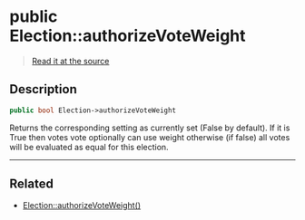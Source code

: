 # public Election::authorizeVoteWeight

> [Read it at the source](https://github.com/julien-boudry/Condorcet/blob/master/src/Election.php#L20)

## Description    

```php
public bool Election->authorizeVoteWeight 
```

Returns the corresponding setting as currently set (False by default).
If it is True then votes vote optionally can use weight otherwise (if false) all votes will be evaluated as equal for this election.

---------------------------------------

## Related

* [Election::authorizeVoteWeight()](/Docs/api-reference/Election%20Class/Election--authorizeVoteWeight().md)    
